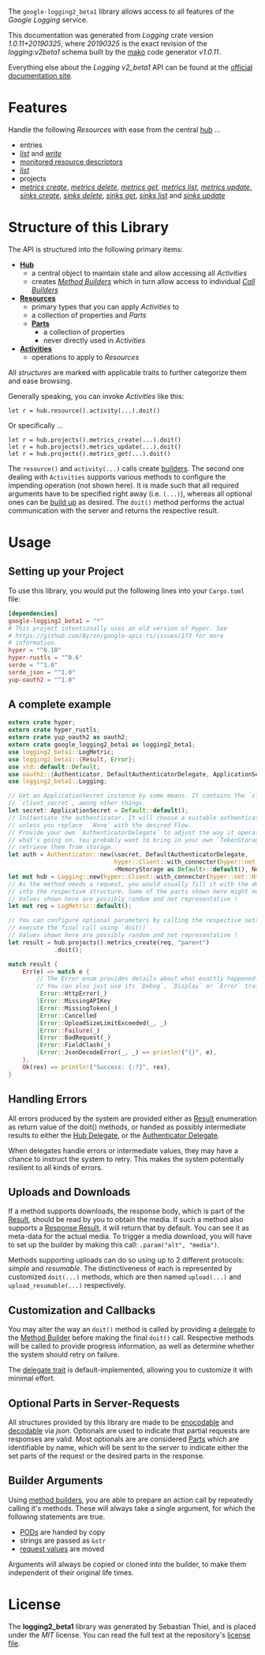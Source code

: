<!---
DO NOT EDIT !
This file was generated automatically from 'src/mako/api/README.md.mako'
DO NOT EDIT !
-->
The `google-logging2_beta1` library allows access to all features of the *Google Logging* service.

This documentation was generated from *Logging* crate version *1.0.11+20190325*, where *20190325* is the exact revision of the *logging:v2beta1* schema built by the [mako](http://www.makotemplates.org/) code generator *v1.0.11*.

Everything else about the *Logging* *v2_beta1* API can be found at the
[official documentation site](https://cloud.google.com/logging/docs/).
# Features

Handle the following *Resources* with ease from the central [hub](https://docs.rs/google-logging2_beta1/1.0.11+20190325/google_logging2_beta1/struct.Logging.html) ... 

* entries
 * [*list*](https://docs.rs/google-logging2_beta1/1.0.11+20190325/google_logging2_beta1/struct.EntryListCall.html) and [*write*](https://docs.rs/google-logging2_beta1/1.0.11+20190325/google_logging2_beta1/struct.EntryWriteCall.html)
* [monitored resource descriptors](https://docs.rs/google-logging2_beta1/1.0.11+20190325/google_logging2_beta1/struct.MonitoredResourceDescriptor.html)
 * [*list*](https://docs.rs/google-logging2_beta1/1.0.11+20190325/google_logging2_beta1/struct.MonitoredResourceDescriptorListCall.html)
* projects
 * [*metrics create*](https://docs.rs/google-logging2_beta1/1.0.11+20190325/google_logging2_beta1/struct.ProjectMetricCreateCall.html), [*metrics delete*](https://docs.rs/google-logging2_beta1/1.0.11+20190325/google_logging2_beta1/struct.ProjectMetricDeleteCall.html), [*metrics get*](https://docs.rs/google-logging2_beta1/1.0.11+20190325/google_logging2_beta1/struct.ProjectMetricGetCall.html), [*metrics list*](https://docs.rs/google-logging2_beta1/1.0.11+20190325/google_logging2_beta1/struct.ProjectMetricListCall.html), [*metrics update*](https://docs.rs/google-logging2_beta1/1.0.11+20190325/google_logging2_beta1/struct.ProjectMetricUpdateCall.html), [*sinks create*](https://docs.rs/google-logging2_beta1/1.0.11+20190325/google_logging2_beta1/struct.ProjectSinkCreateCall.html), [*sinks delete*](https://docs.rs/google-logging2_beta1/1.0.11+20190325/google_logging2_beta1/struct.ProjectSinkDeleteCall.html), [*sinks get*](https://docs.rs/google-logging2_beta1/1.0.11+20190325/google_logging2_beta1/struct.ProjectSinkGetCall.html), [*sinks list*](https://docs.rs/google-logging2_beta1/1.0.11+20190325/google_logging2_beta1/struct.ProjectSinkListCall.html) and [*sinks update*](https://docs.rs/google-logging2_beta1/1.0.11+20190325/google_logging2_beta1/struct.ProjectSinkUpdateCall.html)




# Structure of this Library

The API is structured into the following primary items:

* **[Hub](https://docs.rs/google-logging2_beta1/1.0.11+20190325/google_logging2_beta1/struct.Logging.html)**
    * a central object to maintain state and allow accessing all *Activities*
    * creates [*Method Builders*](https://docs.rs/google-logging2_beta1/1.0.11+20190325/google_logging2_beta1/trait.MethodsBuilder.html) which in turn
      allow access to individual [*Call Builders*](https://docs.rs/google-logging2_beta1/1.0.11+20190325/google_logging2_beta1/trait.CallBuilder.html)
* **[Resources](https://docs.rs/google-logging2_beta1/1.0.11+20190325/google_logging2_beta1/trait.Resource.html)**
    * primary types that you can apply *Activities* to
    * a collection of properties and *Parts*
    * **[Parts](https://docs.rs/google-logging2_beta1/1.0.11+20190325/google_logging2_beta1/trait.Part.html)**
        * a collection of properties
        * never directly used in *Activities*
* **[Activities](https://docs.rs/google-logging2_beta1/1.0.11+20190325/google_logging2_beta1/trait.CallBuilder.html)**
    * operations to apply to *Resources*

All *structures* are marked with applicable traits to further categorize them and ease browsing.

Generally speaking, you can invoke *Activities* like this:

```Rust,ignore
let r = hub.resource().activity(...).doit()
```

Or specifically ...

```ignore
let r = hub.projects().metrics_create(...).doit()
let r = hub.projects().metrics_update(...).doit()
let r = hub.projects().metrics_get(...).doit()
```

The `resource()` and `activity(...)` calls create [builders][builder-pattern]. The second one dealing with `Activities` 
supports various methods to configure the impending operation (not shown here). It is made such that all required arguments have to be 
specified right away (i.e. `(...)`), whereas all optional ones can be [build up][builder-pattern] as desired.
The `doit()` method performs the actual communication with the server and returns the respective result.

# Usage

## Setting up your Project

To use this library, you would put the following lines into your `Cargo.toml` file:

```toml
[dependencies]
google-logging2_beta1 = "*"
# This project intentionally uses an old version of Hyper. See
# https://github.com/Byron/google-apis-rs/issues/173 for more
# information.
hyper = "^0.10"
hyper-rustls = "^0.6"
serde = "^1.0"
serde_json = "^1.0"
yup-oauth2 = "^1.0"
```

## A complete example

```Rust
extern crate hyper;
extern crate hyper_rustls;
extern crate yup_oauth2 as oauth2;
extern crate google_logging2_beta1 as logging2_beta1;
use logging2_beta1::LogMetric;
use logging2_beta1::{Result, Error};
use std::default::Default;
use oauth2::{Authenticator, DefaultAuthenticatorDelegate, ApplicationSecret, MemoryStorage};
use logging2_beta1::Logging;

// Get an ApplicationSecret instance by some means. It contains the `client_id` and 
// `client_secret`, among other things.
let secret: ApplicationSecret = Default::default();
// Instantiate the authenticator. It will choose a suitable authentication flow for you, 
// unless you replace  `None` with the desired Flow.
// Provide your own `AuthenticatorDelegate` to adjust the way it operates and get feedback about 
// what's going on. You probably want to bring in your own `TokenStorage` to persist tokens and
// retrieve them from storage.
let auth = Authenticator::new(&secret, DefaultAuthenticatorDelegate,
                              hyper::Client::with_connector(hyper::net::HttpsConnector::new(hyper_rustls::TlsClient::new())),
                              <MemoryStorage as Default>::default(), None);
let mut hub = Logging::new(hyper::Client::with_connector(hyper::net::HttpsConnector::new(hyper_rustls::TlsClient::new())), auth);
// As the method needs a request, you would usually fill it with the desired information
// into the respective structure. Some of the parts shown here might not be applicable !
// Values shown here are possibly random and not representative !
let mut req = LogMetric::default();

// You can configure optional parameters by calling the respective setters at will, and
// execute the final call using `doit()`.
// Values shown here are possibly random and not representative !
let result = hub.projects().metrics_create(req, "parent")
             .doit();

match result {
    Err(e) => match e {
        // The Error enum provides details about what exactly happened.
        // You can also just use its `Debug`, `Display` or `Error` traits
         Error::HttpError(_)
        |Error::MissingAPIKey
        |Error::MissingToken(_)
        |Error::Cancelled
        |Error::UploadSizeLimitExceeded(_, _)
        |Error::Failure(_)
        |Error::BadRequest(_)
        |Error::FieldClash(_)
        |Error::JsonDecodeError(_, _) => println!("{}", e),
    },
    Ok(res) => println!("Success: {:?}", res),
}

```
## Handling Errors

All errors produced by the system are provided either as [Result](https://docs.rs/google-logging2_beta1/1.0.11+20190325/google_logging2_beta1/enum.Result.html) enumeration as return value of 
the doit() methods, or handed as possibly intermediate results to either the 
[Hub Delegate](https://docs.rs/google-logging2_beta1/1.0.11+20190325/google_logging2_beta1/trait.Delegate.html), or the [Authenticator Delegate](https://docs.rs/yup-oauth2/*/yup_oauth2/trait.AuthenticatorDelegate.html).

When delegates handle errors or intermediate values, they may have a chance to instruct the system to retry. This 
makes the system potentially resilient to all kinds of errors.

## Uploads and Downloads
If a method supports downloads, the response body, which is part of the [Result](https://docs.rs/google-logging2_beta1/1.0.11+20190325/google_logging2_beta1/enum.Result.html), should be
read by you to obtain the media.
If such a method also supports a [Response Result](https://docs.rs/google-logging2_beta1/1.0.11+20190325/google_logging2_beta1/trait.ResponseResult.html), it will return that by default.
You can see it as meta-data for the actual media. To trigger a media download, you will have to set up the builder by making
this call: `.param("alt", "media")`.

Methods supporting uploads can do so using up to 2 different protocols: 
*simple* and *resumable*. The distinctiveness of each is represented by customized 
`doit(...)` methods, which are then named `upload(...)` and `upload_resumable(...)` respectively.

## Customization and Callbacks

You may alter the way an `doit()` method is called by providing a [delegate](https://docs.rs/google-logging2_beta1/1.0.11+20190325/google_logging2_beta1/trait.Delegate.html) to the 
[Method Builder](https://docs.rs/google-logging2_beta1/1.0.11+20190325/google_logging2_beta1/trait.CallBuilder.html) before making the final `doit()` call. 
Respective methods will be called to provide progress information, as well as determine whether the system should 
retry on failure.

The [delegate trait](https://docs.rs/google-logging2_beta1/1.0.11+20190325/google_logging2_beta1/trait.Delegate.html) is default-implemented, allowing you to customize it with minimal effort.

## Optional Parts in Server-Requests

All structures provided by this library are made to be [enocodable](https://docs.rs/google-logging2_beta1/1.0.11+20190325/google_logging2_beta1/trait.RequestValue.html) and 
[decodable](https://docs.rs/google-logging2_beta1/1.0.11+20190325/google_logging2_beta1/trait.ResponseResult.html) via *json*. Optionals are used to indicate that partial requests are responses 
are valid.
Most optionals are are considered [Parts](https://docs.rs/google-logging2_beta1/1.0.11+20190325/google_logging2_beta1/trait.Part.html) which are identifiable by name, which will be sent to 
the server to indicate either the set parts of the request or the desired parts in the response.

## Builder Arguments

Using [method builders](https://docs.rs/google-logging2_beta1/1.0.11+20190325/google_logging2_beta1/trait.CallBuilder.html), you are able to prepare an action call by repeatedly calling it's methods.
These will always take a single argument, for which the following statements are true.

* [PODs][wiki-pod] are handed by copy
* strings are passed as `&str`
* [request values](https://docs.rs/google-logging2_beta1/1.0.11+20190325/google_logging2_beta1/trait.RequestValue.html) are moved

Arguments will always be copied or cloned into the builder, to make them independent of their original life times.

[wiki-pod]: http://en.wikipedia.org/wiki/Plain_old_data_structure
[builder-pattern]: http://en.wikipedia.org/wiki/Builder_pattern
[google-go-api]: https://github.com/google/google-api-go-client

# License
The **logging2_beta1** library was generated by Sebastian Thiel, and is placed 
under the *MIT* license.
You can read the full text at the repository's [license file][repo-license].

[repo-license]: https://github.com/Byron/google-apis-rsblob/master/LICENSE.md

